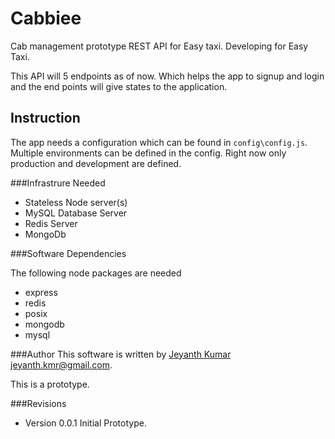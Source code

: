 # Cabbiee
Cab management prototype REST API for Easy taxi. Developing for Easy Taxi. 

This API will 5 endpoints as of now. Which helps the app to signup and login and the end points will give states to the application.

## Instruction
The app needs a configuration which can be found in `config\config.js`. Multiple environments can be defined in the config. Right now only production and development are defined. 

###Infrastrure Needed

 * Stateless Node server(s)
 * MySQL Database Server
 * Redis Server
 * MongoDb

###Software Dependencies

The following node packages are needed

 * express
 * redis
 * posix
 * mongodb
 * mysql

###Author
This software is written by [Jeyanth Kumar](http://jeyant.in/) [jeyanth.kmr@gmail.com](mailto:jeyanth.kmr@gmail.com). 

This is a prototype.

###Revisions
 
 * Version 0.0.1 Initial Prototype.